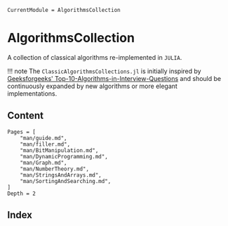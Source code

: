 ```@meta
CurrentModule = AlgorithmsCollection
```

# AlgorithmsCollection

A collection of classical algorithms re-implemented in `JULIA`.

!!! note
    The `ClassicAlgorithmsCollections.jl` is initially inspired by [Geeksforgeeks' Top-10-Algorithms-in-Interview-Questions](https://www.geeksforgeeks.org/top-10-algorithms-in-interview-questions/) and should be continuously expanded by new algorithms or more elegant implementations.

## Content

```@contents
Pages = [
    "man/guide.md",
    "man/filler.md",
    "man/BitManipulation.md",
    "man/DynamicProgramming.md",
    "man/Graph.md",
    "man/NumberTheory.md",
    "man/StringsAndArrays.md",
    "man/SortingAndSearching.md",
]
Depth = 2
```

## Index

```@index

```
